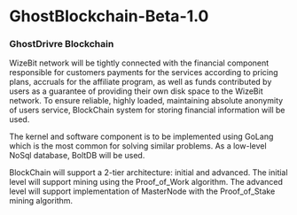 # GhostBlockchain-Beta-1.0

### GhostDrivre Blockchain

WizeBit network will be tightly connected with the financial component responsible for customers payments for the services according to pricing plans, accruals for the affiliate program, as well as funds contributed by users as a guarantee of providing their own disk space to the WizeBit network. To ensure reliable, highly loaded, maintaining absolute anonymity of users service, BlockChain system for storing financial information will be used.

The kernel and software component is to be implemented using GoLang which is the most common for solving similar problems. As a low-level NoSql database, BoltDB will be used.

BlockChain will support a 2-tier architecture: initial and advanced. The initial level will support mining using the Proof_of_Work algorithm. The advanced level will support implementation of MasterNode with the Proof_of_Stake mining algorithm.



